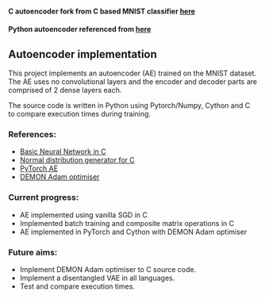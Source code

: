 #### C autoencoder fork from C based MNIST classifier [here](https://github.com/markkraay/mnist-from-scratch)
#### Python autoencoder referenced from [here](https://medium.com/pytorch/implementing-an-autoencoder-in-pytorch-19baa22647d1)

## Autoencoder implementation


This project implements an autoencoder (AE) trained on the MNIST dataset. The AE uses no convolutional layers and the encoder and decoder parts are comprised of 2 dense layers each. 

The source code is written in Python using Pytorch/Numpy, Cython and C to compare execution times during training.

### References: 
- [Basic Neural Network in C](https://github.com/markkraay/mnist-from-scratch "Basic Neural Network in C")
- [Normal distribution generator for C](https://people.sc.fsu.edu/~jburkardt/cpp_src/ziggurat_inline/ziggurat_inline.html "Normal distribution generator for C")
- [PyTorch AE](https://medium.com/pytorch/implementing-an-autoencoder-in-pytorch-19baa22647d1 "PyTorch AE")
- [DEMON Adam optimiser](https://github.com/JRC1995/DemonRangerOptimizer "DEMON Adam optimiser")

### Current progress:
- AE implemented using vanilla SGD in C
- Implemented batch training and composite matrix operations in C
- AE implemented in PyTorch and Cython with DEMON Adam optimiser

### Future aims: 
- Implement DEMON Adam optimiser to C source code.
- Implement a disentangled VAE in all languages.
- Test and compare execution times.

